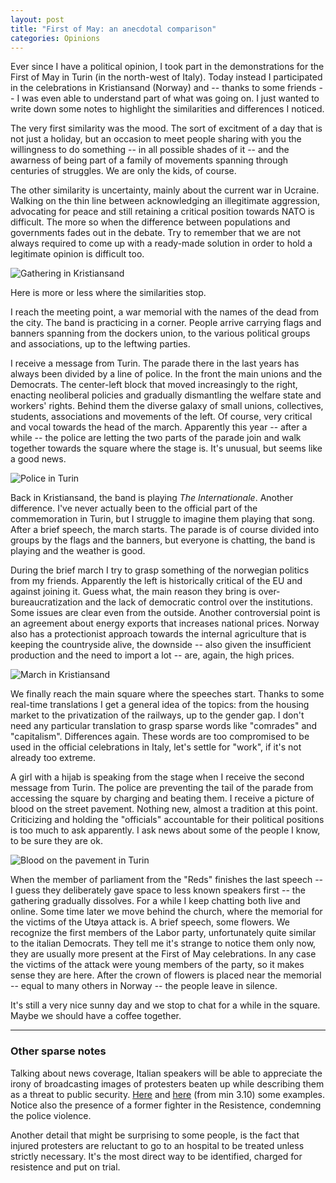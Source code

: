 ```yaml
---
layout: post
title: "First of May: an anecdotal comparison"
categories: Opinions
---
```


Ever since I have a political opinion, I took part in the demonstrations for the First of May in Turin (in the north-west of Italy). Today instead I participated in the celebrations in Kristiansand (Norway) and -- thanks to some friends -- I was even able to understand part of what was going on. I just wanted to write down some notes to highlight the similarities and differences I noticed.

The very first similarity was the mood. The sort of excitment of a day that is not just a holiday, but an occasion to meet people sharing with you the willingness to do something -- in all possible shades of it -- and the awarness of being part of a family of movements spanning through centuries of struggles. We are only the kids, of course.

The other similarity is uncertainty, mainly about the current war in Ucraine. Walking on the thin line between acknowledging an illegitimate aggression, advocating for peace and still retaining a critical position towards NATO is difficult. The more so when the difference between populations and governments fades out in the debate. Try to remember that we are not always required to come up with a ready-made solution in order to hold a legitimate opinion is difficult too.

![Gathering in Kristiansand][krs1]

Here is more or less where the similarities stop.

I reach the meeting point, a war memorial with the names of the dead from the city. The band is practicing in a corner. People arrive carrying flags and banners spanning from the dockers union, to the various political groups and associations, up to the leftwing parties.

I receive a message from Turin. The parade there in the last years has always been divided by a line of police. In the front the main unions and the Democrats. The center-left block that moved increasingly to the right, enacting neoliberal policies and gradually dismantling the welfare state and workers' rights. Behind them the diverse galaxy of small unions, collectives, students, associations and movements of the left. Of course, very critical and vocal towards the head of the march. Apparently this year -- after a while -- the police are letting the two parts of the parade join and walk together towards the square where the stage is. It's unusual, but seems like a good news.

![Police in Turin][police]

Back in Kristiansand, the band is playing *The Internationale*. Another difference. I've never actually been to the official part of the commemoration in Turin, but I struggle to imagine them playing that song. After a brief speech, the march starts. The parade is of course divided into groups by the flags and the banners, but everyone is chatting, the band is playing and the weather is good.

During the brief march I try to grasp something of the norwegian politics from my friends. Apparently the left is historically critical of the EU and against joining it. Guess what, the main reason they bring is over-bureaucratization and the lack of democratic control over the institutions. Some issues are clear even from the outside. Another controversial point is an agreement about energy exports that increases national prices. Norway also has a protectionist approach towards the internal agriculture that is keeping the countryside alive, the downside -- also given the insufficient production and the need to import a lot -- are, again, the high prices.

![March in Kristiansand][krs2]

We finally reach the main square where the speeches start. Thanks to some real-time translations I get a general idea of the topics: from the housing market to the privatization of the railways, up to the gender gap. I don't need any particular translation to grasp sparse words like "comrades" and "capitalism". Differences again. These words are too compromised to be used in the official celebrations in Italy, let's settle for "work", if it's not already too extreme.

A girl with a hijab is speaking from the stage when I receive the second message from Turin. The police are preventing the tail of the parade from accessing the square by charging and beating them. I receive a picture of blood on the street pavement. Nothing new, almost a tradition at this point. Criticizing and holding the "officials" accountable for their political positions is too much to ask apparently. I ask news about some of the people I know, to be sure they are ok.

![Blood on the pavement in Turin][blood]

When the member of parliament from the "Reds" finishes the last speech -- I guess they deliberately gave space to less known speakers first -- the gathering gradually dissolves. For a while I keep chatting both live and online. Some time later we move behind the church, where the memorial for the victims of the Utøya attack is. A brief speech, some flowers. We recognize the first members of the Labor party, unfortunately quite similar to the italian Democrats. They tell me it's strange to notice them only now, they are usually more present at the First of May celebrations. In any case the victims of the attack were young members of the party, so it makes sense they are here. After the crown of flowers is placed near the memorial -- equal to many others in Norway -- the people leave in silence.

It's still a very nice sunny day and we stop to chat for a while in the square. Maybe we should have a coffee together.

---

### Other sparse notes

Talking about news coverage, Italian speakers will be able to appreciate the irony of broadcasting images of protesters beaten up while describing them as a threat to public security. [Here](https://www.rainews.it/tgr/piemonte/video/2022/05/primo-maggio-corteo-scontri--ca8ec772-0027-44c6-ae7c-1d3752d8f078.html) and [here](https://www.rainews.it/tgr/piemonte/notiziari/video/2022/05/TGR-Piemonte-del-01052022-ore-1930-1cb5a4c2-8c34-4b5a-87cb-b3476c31cef1.html) (from min 3.10) some examples. Notice also the presence of a former fighter in the Resistence, condemning the police violence.

Another detail that might be surprising to some people, is the fact that injured protesters are reluctant to go to an hospital to be treated unless strictly necessary. It's the most direct way to be identified, charged for resistence and put on trial.

[krs1]: https://carlodebernardi.github.io/assets/1may-krs1.jpg "Gathering in Kristiansand"
[police]: https://carlodebernardi.github.io/assets/1may-police.jpg "Police in Turin"
[krs2]: https://carlodebernardi.github.io/assets/1may-krs2.jpg "March in Kristiansand"
[blood]: https://carlodebernardi.github.io/assets/1may-blood.jpg "Blood on the pavement in Turin"
